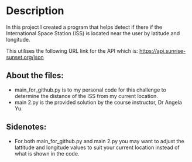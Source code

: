 # Description

In this project I created a program that helps detect if there if the International Space Station (ISS) is located near the user by latitude and longitude.

This utilises the following URL link for the API which is:
https://api.sunrise-sunset.org/json

## About the files:

- main_for_github.py is to my personal code for this challenge to determine the distance of the ISS from my current location.
- main 2.py is the provided solution by the course instructor, Dr Angela Yu.


## Sidenotes:
- For both main_for_github.py and main 2.py you may want to adjust the lattitude and longitude values to suit your current location instead of what is shown in the code.
